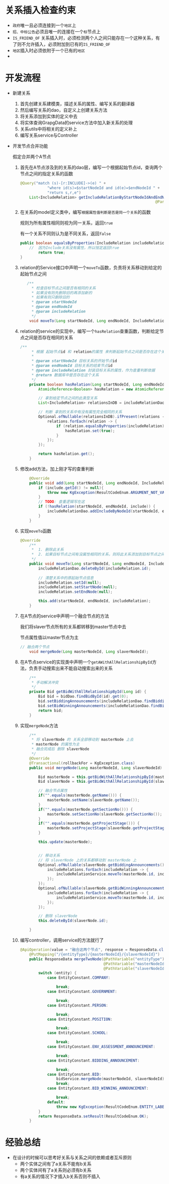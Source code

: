 # 关系插入检查约束

* `政府`唯一且必须连接到一个`地区`上
* `招、中标公告`必须且唯一的连接在一个`标`节点上
* `IS_FRIEND_OF` 关系插入时，必须检测两个人之间只能存在一个这种关系，有了则不允许插入，必须附加到已有的`IS_FRIEND_OF`
* `地区`插入时必须依附于一个已有的`地区` 
* 

# 开发流程

* 新建关系
  1. 首先创建关系建模类，描述关系的属性、编写关系的翻译器
  2. 然后编写关系的dao，自定义上创建关系方法
  3. 将关系添加到实体的定义中去
  4. 将实体查询GrapgData的service方法中加入新关系的处理
  5. 关系utils中将相关的定义补上
  6. 编写关系service与Controller
  
* 开发节点合并功能

  假定合并两个A节点

  1. 首先在A节点涉及到的关系的dao层，编写一个根据起始节点id，查询两个节点之间的指定关系的函数

     ```java
     @Query("match (s)-[r:INCLUDE]->(e) " +
                 "where id(s)=$startNodeId and id(e)=$endNodeId " +
                 "return s,r,e")
         List<IncludeRelation> getIncludeRelationByStartNodeIdAndEndNodeId(@Param("startNodeId") Long startNodeId,
                                                                 @Param("endNodeId") Long endNodeId);
     ```

  2. 在关系的model定义类中，编写`根据属性值判断是否是同一个关系`的函数

     规则为所有属性相同则视为同一关系，返回`true`

     有一个关系不同则认为是不同关系，返回`false`

     ```java
     public boolean equalsByProperties(IncludeRelation includeRelation) {
         //  因为Include关系没有属性，所以恒定返回true
             return true;
     }
     ```

  3. relation的Service接口中声明一个`moveTo`函数，负责将关系移动到给定的起始节点之间

     ```java
     	/**
          * 检查目标节点之间是否有相同的关系
          * 如果没有则先删除旧的再添加新的
          * 如果有则只删除旧的
          * @param startNodeId
          * @param endNodeId
          * @param includeRelation
          */
         void moveTo(Long startNodeId, Long endNodeId, IncludeRelation includeRelation);
     ```

  4. relation的service的实现中，编写一个`hasRelation`查重函数，判断给定节点之间是否存在相同的关系

     ```java
     /**
          * 根据 起始节点id 和 relation的属性 来判断起始节点之间是否存在这个关系
          *
          * @param startNodeId 目标关系的开始节点id
          * @param endNodeId 目标关系的结束节点id
          * @param includeRelation 封装目标关系的属性，作为查重判断依据
          * @return 数据库中是否存在这个关系
          */
         private boolean hasRelation(Long startNodeId, Long endNodeId, IncludeRelation includeRelation) {
             AtomicReference<Boolean> hasRelation = new AtomicReference<>(false);
     
             // 拿到给定节点之间的此类型关系
             List<IncludeRelation> relationsInDB = includeRelationDao.getIncludeRelationByStartNodeIdAndEndNodeId(startNodeId, endNodeId);
     
             // 判断 拿到的关系中有没有属性完全相同的关系
             Optional.ofNullable(relationsInDB).ifPresent(relations -> {
                 relations.forEach(relation -> {
                     if (relation.equalsByProperties(includeRelation)) {
                         hasRelation.set(true);
                     }
                 });
             });
     
             return hasRelation.get();
         }
     ```

  5. 修改add方法，加上刚才写的查重判断

     ```java
         @Override
         public void add(Long startNodeId, Long endNodeId, IncludeRelation include) {
             if (include.getId() != null){
                 throw new KgException(ResultCodeEnum.ARGUMENT_NOT_VALID);
             }
             // TODO: 查重逻辑写在这
             if (!hasRelation(startNodeId, endNodeId, include)) {
                 includeRelationDao.addIncludeByNodeId(startNodeId, endNodeId, include);
             }
         }
     ```

  6. 实现`moveTo`函数

     ```java
     @Override
         /**
          *  1. 删除此关系
          *  2. 如果目标节点之间有没属性相同的关系，则将此关系添加到目标节点之间
          */
         public void moveTo(Long startNodeId, Long endNodeId, IncludeRelation includeRelation) {
             includeRelationDao.deleteById(includeRelation.id);
     		
             // 清楚关系中的原起始节点信息
             includeRelation.setId(null);
             includeRelation.setStartNode(null);
             includeRelation.setEndNode(null);
     
             this.add(startNodeId, endNodeId, includeRelation);
         }
     ```

  7. 在A节点的service中声明一个融合节点的方法

     我们将slaver节点所有的关系都转移到master节点中去

     节点属性值以master节点为主

     ```java
     // 融合两个节点
         void mergeNode(Long masterNodeId, Long slaverNodeId);
     ```

  8. 在A节点service的实现类中声明一个`getAWithAllRelationshipById`方法，负责手动搜索出来不能自动搜索出来的关系

     ```java
         /**
          * 手动解决冲突
          */
         private Bid getBidWithAllRelationshipById(Long id) {
             Bid bid = bidDao.findBidById(id).get(0);
             bid.setBiddingAnnouncements(includeRelationDao.findBiddingAnnouncementsByBid(bid));
             bid.setBidWinningAnnouncements(includeRelationDao.findBidWinningAnnouncementsByBid(bid));
             return bid;
         }
     ```

  9. 实现`mergeNode`方法

     ```java
         /**
          * 将 slaverNode 的 关系全部移动到 masterNode 上去
          * masterNode 的属性为主
          * 融合完成后 删除 slaverNode
          */
         @Override
         @Transactional(rollbackFor = KgException.class)
         public void mergeNode(Long masterNodeId, Long slaverNodeId) {
     
             Bid masterNode = this.getBidWithAllRelationshipById(masterNodeId);
             Bid slaverNode = this.getBidWithAllRelationshipById(slaverNodeId);
     
             // 融合节点属性
             if("".equals(masterNode.getName())) {
                 masterNode.setName(slaverNode.getName());
             }
             if("".equals(masterNode.getSectionNo())) {
                 masterNode.setSectionNo(slaverNode.getSectionNo());
             }
             if("".equals(masterNode.getProjectStage())) {
                 masterNode.setProjectStage(slaverNode.getProjectStage());
             }
     
             this.update(masterNode);
     
     
             // 移动关系
             // 将 slaverNode 上的关系都移动到 masterNode 上
             Optional.ofNullable(slaverNode.getBiddingAnnouncements()).ifPresent(includeRelations -> {
                 includeRelations.forEach(includeRelation -> {
                     includeRelationService.moveTo(masterNode.id, includeRelation.getEndNode().id, includeRelation);
                 });
             });
             Optional.ofNullable(slaverNode.getBidWinningAnnouncements()).ifPresent(includeRelations -> {
                 includeRelations.forEach(includeRelation -> {
                     includeRelationService.moveTo(masterNode.id, includeRelation.getEndNode().id, includeRelation);
                 });
             });
     
             // 删除 slaverNode
             this.deleteById(slaverNode.id);
     
         }
     ```

  10. 编写controller，调用service的方法就行了

      ```java
      @ApiOperation(value = "融合这两个节点", response = ResponseData.class)
          @PutMapping("/{entityType}/{masterNodeId}/{slaverNodeId}")
          public ResponseData mergeTwoNode(@PathVariable("entityType") String entity,
                                           @PathVariable("masterNodeId") Long masterNodeId,
                                           @PathVariable("slaverNodeId") Long slaverNodeId) {
              switch (entity) {
                  case EntityConstant.COMPANY:
      
                      break;
                  case EntityConstant.GOVERNMENT:
      
                      break;
                  case EntityConstant.PERSON:
      
                      break;
                  case EntityConstant.POSITION:
      
                      break;
                  case EntityConstant.SCHOOL:
      
                      break;
                  case EntityConstant.ENV_ASSESSMENT_ANNOUNCEMENT:
      
                      break;
                  case EntityConstant.BIDDING_ANNOUNCEMENT:
      
                      break;
                  case EntityConstant.BID:
                      bidService.mergeNode(masterNodeId, slaverNodeId);
                      break;
                  case EntityConstant.BID_WINNING_ANNOUNCEMENT:
      
                      break;
                  default:
                      throw new KgException(ResultCodeEnum.ENTITY_LABEL_NOT_EXIST);
              }
              return ResponseData.setResult(ResultCodeEnum.OK);
          }
      ```

# 经验总结

* 在设计的时候可以思考好关系与关系之间的依赖或者互斥原则
  * 两个实体之间有了a关系不能有b关系
  * 两个实体间有了a关系则必须有b关系
  * 有a关系的情况下才插入b关系否则不插入
